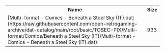 <table>
<tr><th>Name</th><th>Size</th></tr>
<tr><td>[Multi-format - Comics - Beneath a Steel Sky (IT).dat](https://raw.githubusercontent.com/open-retrogaming-archive/dat-catalog/main/root/basic/TOSEC-PIX/Multi-format/Comics/Beneath a Steel Sky (IT)/Multi-format - Comics - Beneath a Steel Sky (IT).dat)</td><td>933</td></tr>
</table>
